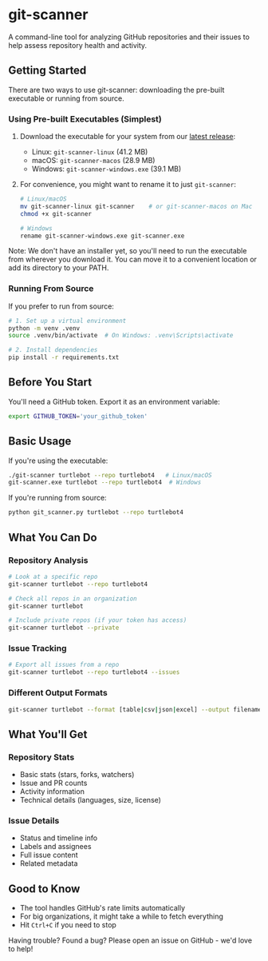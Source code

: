 # git-scanner

A command-line tool for analyzing GitHub repositories and their issues to help assess repository health and activity.

## Getting Started

There are two ways to use git-scanner: downloading the pre-built executable or running from source.

### Using Pre-built Executables (Simplest)

1. Download the executable for your system from our [latest release](v1.1.0):
   - Linux: `git-scanner-linux` (41.2 MB)
   - macOS: `git-scanner-macos` (28.9 MB)
   - Windows: `git-scanner-windows.exe` (39.1 MB)

2. For convenience, you might want to rename it to just `git-scanner`:

   ```bash
   # Linux/macOS
   mv git-scanner-linux git-scanner    # or git-scanner-macos on Mac
   chmod +x git-scanner

   # Windows
   rename git-scanner-windows.exe git-scanner.exe
   ```

Note: We don't have an installer yet, so you'll need to run the executable from wherever you download it. You can move it to a convenient location or add its directory to your PATH.

### Running From Source

If you prefer to run from source:

```bash
# 1. Set up a virtual environment
python -m venv .venv
source .venv/bin/activate  # On Windows: .venv\Scripts\activate

# 2. Install dependencies
pip install -r requirements.txt
```

## Before You Start

You'll need a GitHub token. Export it as an environment variable:

```bash
export GITHUB_TOKEN='your_github_token'
```

## Basic Usage

If you're using the executable:

```bash
./git-scanner turtlebot --repo turtlebot4   # Linux/macOS
git-scanner.exe turtlebot --repo turtlebot4  # Windows
```

If you're running from source:

```bash
python git_scanner.py turtlebot --repo turtlebot4
```

## What You Can Do

### Repository Analysis

```bash
# Look at a specific repo
git-scanner turtlebot --repo turtlebot4

# Check all repos in an organization
git-scanner turtlebot

# Include private repos (if your token has access)
git-scanner turtlebot --private
```

### Issue Tracking

```bash
# Export all issues from a repo
git-scanner turtlebot --repo turtlebot4 --issues
```

### Different Output Formats

```bash
git-scanner turtlebot --format [table|csv|json|excel] --output filename
```

## What You'll Get

### Repository Stats

- Basic stats (stars, forks, watchers)
- Issue and PR counts
- Activity information
- Technical details (languages, size, license)

### Issue Details

- Status and timeline info
- Labels and assignees
- Full issue content
- Related metadata

## Good to Know

- The tool handles GitHub's rate limits automatically
- For big organizations, it might take a while to fetch everything
- Hit `Ctrl+C` if you need to stop

Having trouble? Found a bug? Please open an issue on GitHub - we'd love to help!